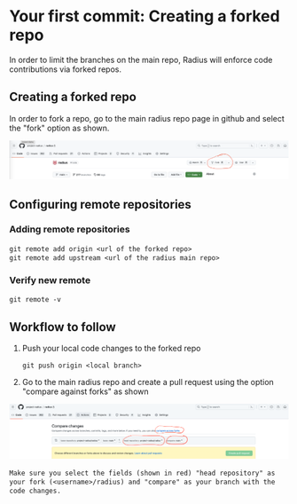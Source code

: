 # Your first commit: Creating a forked repo

In order to limit the branches on the main repo, Radius will enforce code contributions via forked repos.

## Creating a forked repo

In order to fork a repo, go to the main radius repo page in github and select the "fork" option as shown.

<img width="800px" src="fork.png" alt="Creating a fork of the main repo">

## Configuring remote repositories

### Adding remote repositories

```
git remote add origin <url of the forked repo>
git remote add upstream <url of the radius main repo>
```

### Verify new remote

```
git remote -v
```

## Workflow to follow
1. Push your local code changes to the forked repo
    ```
    git push origin <local branch>
    ```
2. Go to the main radius repo and create a pull request using the option "compare against forks" as shown

<img width="800px" src="compare.png" alt="Creating a pull request across forks">

    Make sure you select the fields (shown in red) "head repository" as your fork (<username>/radius) and "compare" as your branch with the code changes.